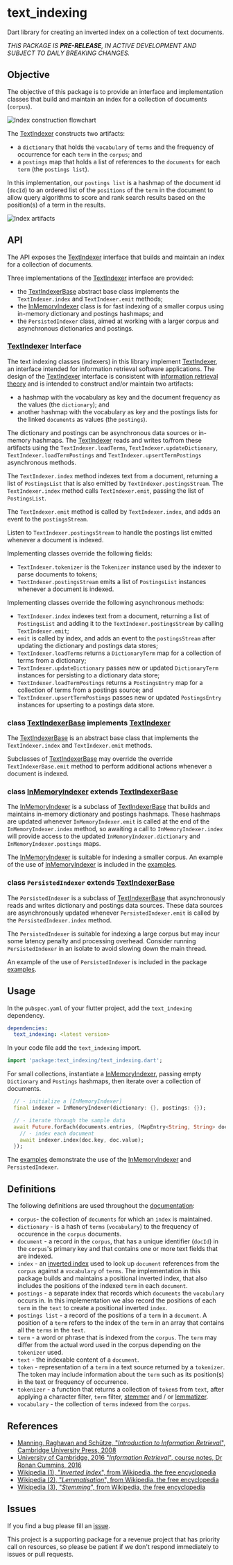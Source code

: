 <!-- 
BSD 3-Clause License
Copyright (c) 2022, GM Consult Pty Ltd
All rights reserved. 
-->

# text_indexing

Dart library for creating an inverted index on a collection of text documents.

*THIS PACKAGE IS **PRE-RELEASE**, IN ACTIVE DEVELOPMENT AND SUBJECT TO DAILY BREAKING CHANGES.*

## Objective

The objective of this package is to provide an interface and implementation classes that build and maintain an index for a collection of documents (`corpus`).

![Index construction flowchart](https://github.com/GM-Consult-Pty-Ltd/text_indexing/raw/main/assets/images/indexing.png?raw=true?raw=true "Index construction overview")

The [TextIndexer](https://pub.dev/documentation/text_indexing/latest/text_indexing/TextIndexer-class.html) constructs two artifacts:
* a `dictionary` that holds the `vocabulary` of `terms` and the frequency of occurrence for each `term` in the `corpus`; and
* a `postings` map that holds a list of references to the `documents` for each `term` (the `postings list`). 

In this implementation, our `postings list` is a hashmap of the document id (`docId`) to an ordered list of the `positions` of the `term` in the document to allow query algorithms to score and rank search results based on the position(s) of a term in the results.

![Index artifacts](https://github.com/GM-Consult-Pty-Ltd/text_indexing/raw/main/assets/images/index_artifacts.png?raw=true?raw=true "Components of inverted positional index")

## API

The API exposes the [TextIndexer](https://pub.dev/documentation/text_indexing/latest/text_indexing/TextIndexer-class.html) interface that builds and maintain an index for a collection of documents.

Three implementations of the [TextIndexer](https://pub.dev/documentation/text_indexing/latest/text_indexing/TextIndexer-class.html) interface are provided:
* the [TextIndexerBase](https://pub.dev/documentation/text_indexing/latest/text_indexing/TextIndexerBase-class.html) abstract base class implements the `TextIndexer.index` and `TextIndexer.emit` methods;
* the [InMemoryIndexer](https://pub.dev/documentation/text_indexing/latest/text_indexing/InMemoryIndexer-class.html) class is for fast indexing of a smaller corpus using in-memory dictionary and postings hashmaps; and
* the `PersistedIndexer` class, aimed at working with a larger corpus and asynchronous dictionaries and postings.

### [TextIndexer](https://pub.dev/documentation/text_indexing/latest/text_indexing/TextIndexer-class.html) Interface

The text indexing classes (indexers) in this library implement [TextIndexer](https://pub.dev/documentation/text_indexing/latest/text_indexing/TextIndexer-class.html), an interface intended for information retrieval software applications. The design of the [TextIndexer](https://pub.dev/documentation/text_indexing/latest/text_indexing/TextIndexer-class.html) interface is consistent with [information retrieval theory](https://nlp.stanford.edu/IR-book/pdf/irbookonlinereading.pdf) and is intended to construct and/or maintain two artifacts:
* a hashmap with the vocabulary as key and the document frequency as the values (the `dictionary`); and
* another hashmap with the vocabulary as key and the postings lists for the linked `documents` as values (the `postings`).

The dictionary and postings can be asynchronous data sources or in-memory hashmaps.  The [TextIndexer](https://pub.dev/documentation/text_indexing/latest/text_indexing/TextIndexer-class.html) reads and writes to/from these artifacts using the `TextIndexer.loadTerms`, `TextIndexer.updateDictionary`, `TextIndexer.loadTermPostings` and `TextIndexer.upsertTermPostings` asynchronous methods.

The `TextIndexer.index` method indexes text from a document, returning a list of `PostingsList` that is also emitted by `TextIndexer.postingsStream`. The `TextIndexer.index` method calls `TextIndexer.emit`, passing the list of `PostingsList`.

The `TextIndexer.emit` method is called by `TextIndexer.index`, and adds an event to the `postingsStream`.

Listen to `TextIndexer.postingsStream` to handle the postings list emitted whenever a document is indexed.

Implementing classes override the following fields:
* `TextIndexer.tokenizer` is the `Tokenizer` instance used by the indexer to parse documents to tokens;
* `TextIndexer.postingsStream` emits a list of `PostingsList` instances whenever a document is indexed.

Implementing classes override the following asynchronous methods:
* `TextIndexer.index` indexes text from a document, returning a list of `PostingsList` and adding it to the `TextIndexer.postingsStream` by calling `TextIndexer.emit`;
* `emit` is called by index, and adds an event to the `postingsStream` after updating the dictionary and postings data stores;
* `TextIndexer.loadTerms` returns a `DictionaryTerm` map for a collection of terms from a dictionary;
* `TextIndexer.updateDictionary` passes new or updated `DictionaryTerm` instances for persisting to a dictionary data store;
* `TextIndexer.loadTermPostings` returns a `PostingsEntry` map for a collection of terms from a postings source; and
* `TextIndexer.upsertTermPostings` passes new or updated `PostingsEntry` instances for upserting to a postings data store.


### class [TextIndexerBase](https://pub.dev/documentation/text_indexing/latest/text_indexing/TextIndexerBase-class.html) implements [TextIndexer](https://pub.dev/documentation/text_indexing/latest/text_indexing/TextIndexer-class.html)

The [TextIndexerBase](https://pub.dev/documentation/text_indexing/latest/text_indexing/TextIndexerBase-class.html) is an abstract base class that implements the `TextIndexer.index` and `TextIndexer.emit` methods.  

Subclasses of [TextIndexerBase](https://pub.dev/documentation/text_indexing/latest/text_indexing/TextIndexerBase-class.html) may override the override `TextIndexerBase.emit` method to perform additional actions whenever a document is indexed.

### class [InMemoryIndexer](https://pub.dev/documentation/text_indexing/latest/text_indexing/InMemoryIndexer-class.html) extends [TextIndexerBase](https://pub.dev/documentation/text_indexing/latest/text_indexing/TextIndexerBase-class.html)

The [InMemoryIndexer](https://pub.dev/documentation/text_indexing/latest/text_indexing/InMemoryIndexer-class.html) is a subclass of [TextIndexerBase](https://pub.dev/documentation/text_indexing/latest/text_indexing/TextIndexerBase-class.html) that builds and maintains in-memory dictionary and postings hashmaps. These hashmaps are updated whenever `InMemoryIndexer.emit` is called at the end of the `InMemoryIndexer.index` method, so awaiting a call to `InMemoryIndexer.index` will provide access to the updated `InMemoryIndexer.dictionary` and `InMemoryIndexer.postings` maps. 

The [InMemoryIndexer](https://pub.dev/documentation/text_indexing/latest/text_indexing/InMemoryIndexer-class.html) is suitable for indexing a smaller corpus. An example of the use of [InMemoryIndexer](https://pub.dev/documentation/text_indexing/latest/text_indexing/InMemoryIndexer-class.html) is included in the [examples](https://pub.dev/packages/text_indexing/example).

### class `PersistedIndexer` extends [TextIndexerBase](https://pub.dev/documentation/text_indexing/latest/text_indexing/TextIndexerBase-class.html)

The `PersistedIndexer` is a subclass of [TextIndexerBase](https://pub.dev/documentation/text_indexing/latest/text_indexing/TextIndexerBase-class.html) that asynchronously reads and writes dictionary and postings data sources. These data sources are asynchronously updated whenever `PersistedIndexer.emit` is called by the `PersistedIndexer.index` method. 

The `PersistedIndexer` is suitable for indexing a large corpus but may incur some latency penalty and processing overhead. Consider running `PersistedIndexer` in an isolate to avoid slowing down the main thread.

An example of the use of `PersistedIndexer` is included in the package [examples](https://pub.dev/packages/text_indexing/example).

## Usage

In the `pubspec.yaml` of your flutter project, add the `text_indexing` dependency.

```yaml
dependencies:
  text_indexing: <latest version>
```

In your code file add the `text_indexing` import.

```dart
import 'package:text_indexing/text_indexing.dart';
```

For small collections, instantiate a [InMemoryIndexer](https://pub.dev/documentation/text_indexing/latest/text_indexing/InMemoryIndexer-class.html), passing empty `Dictionary` and `Postings` hashmaps, then iterate over a collection of documents.

```dart
  // - initialize a [InMemoryIndexer]
  final indexer = InMemoryIndexer(dictionary: {}, postings: {});

  // - iterate through the sample data
  await Future.forEach(documents.entries, (MapEntry<String, String> doc) async {
    // - index each document
    await indexer.index(doc.key, doc.value);
  });
```

The [examples](https://pub.dev/packages/text_indexing/example) demonstrate the use of the [InMemoryIndexer](https://pub.dev/documentation/text_indexing/latest/text_indexing/InMemoryIndexer-class.html) and `PersistedIndexer`.

## Definitions

The following definitions are used throughout the [documentation](https://pub.dev/documentation/text_indexing/latest/):

* `corpus`- the collection of `documents` for which an `index` is maintained.
* `dictionary` - is a hash of `terms` (`vocabulary`) to the frequency of occurence in the `corpus` documents.
* `document` - a record in the `corpus`, that has a unique identifier (`docId`) in the `corpus`'s primary key and that contains one or more text fields that are indexed.
* `index` - an [inverted index](https://en.wikipedia.org/wiki/Inverted_index) used to look up `document` references from the `corpus` against a `vocabulary` of `terms`. The implementation in this package builds and maintains a positional inverted index, that also includes the positions of the indexed `term` in each `document`.
* `postings` - a separate index that records which `documents` the `vocabulary` occurs in. In this implementation we also record the positions of each `term` in the `text` to create a positional inverted `index`.
* `postings list` - a record of the positions of a `term` in a `document`. A position of a `term` refers to the index of the `term` in an array that contains all the `terms` in the `text`.
* `term` - a word or phrase that is indexed from the `corpus`. The `term` may differ from the actual word used in the corpus depending on the `tokenizer` used.
* `text` - the indexable content of a `document`.
* `token` - representation of a `term` in a text source returned by a `tokenizer`. The token may include information about the `term` such as its position(s) in the text or frequency of occurrence.
* `tokenizer` - a function that returns a collection of `token`s from `text`, after applying a character filter, `term` filter, [stemmer](https://en.wikipedia.org/wiki/Stemming) and / or [lemmatizer](https://en.wikipedia.org/wiki/Lemmatisation).
* `vocabulary` - the collection of `terms` indexed from the `corpus`.

## References

* [Manning, Raghavan and Schütze, "*Introduction to Information Retrieval*", Cambridge University Press, 2008](https://nlp.stanford.edu/IR-book/pdf/irbookprint.pdf)
* [University of Cambridge, 2016 "*Information Retrieval*", course notes, Dr Ronan Cummins, 2016](https://www.cl.cam.ac.uk/teaching/1516/InfoRtrv/)
* [Wikipedia (1), "*Inverted Index*", from Wikipedia, the free encyclopedia](https://en.wikipedia.org/wiki/Inverted_index)
* [Wikipedia (2), "*Lemmatisation*", from Wikipedia, the free encyclopedia](https://en.wikipedia.org/wiki/Lemmatisation)
* [Wikipedia (3), "*Stemming*", from Wikipedia, the free encyclopedia](https://en.wikipedia.org/wiki/Stemming)

## Issues

If you find a bug please fill an [issue](https://github.com/GM-Consult-Pty-Ltd/text_indexing/issues).  

This project is a supporting package for a revenue project that has priority call on resources, so please be patient if we don't respond immediately to issues or pull requests.




